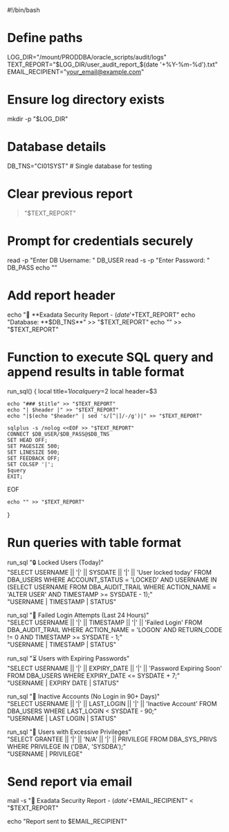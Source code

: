 #!/bin/bash

# Define paths
LOG_DIR="/mount/PRODDBA/oracle_scripts/audit/logs"
TEXT_REPORT="$LOG_DIR/user_audit_report_$(date '+%Y-%m-%d').txt"
EMAIL_RECIPIENT="your_email@example.com"

# Ensure log directory exists
mkdir -p "$LOG_DIR"

# Database details
DB_TNS="CI01SYST"  # Single database for testing

# Clear previous report
> "$TEXT_REPORT"

# Prompt for credentials securely
read -p "Enter DB Username: " DB_USER
read -s -p "Enter Password: " DB_PASS
echo ""

# Add report header
echo "🚨 **Exadata Security Report - $(date '+%Y-%m-%d')**" >> "$TEXT_REPORT"
echo "Database: **$DB_TNS**" >> "$TEXT_REPORT"
echo "" >> "$TEXT_REPORT"

# Function to execute SQL query and append results in table format
run_sql() {
    local title=$1
    local query=$2
    local header=$3

    echo "### $title" >> "$TEXT_REPORT"
    echo "| $header |" >> "$TEXT_REPORT"
    echo "|$(echo "$header" | sed 's/[^|]/-/g')|" >> "$TEXT_REPORT"

    sqlplus -s /nolog <<EOF >> "$TEXT_REPORT"
    CONNECT $DB_USER/$DB_PASS@$DB_TNS
    SET HEAD OFF;
    SET PAGESIZE 500;
    SET LINESIZE 500;
    SET FEEDBACK OFF;
    SET COLSEP '|';
    $query
    EXIT;
EOF

    echo "" >> "$TEXT_REPORT"
}

# Run queries with table format
run_sql "🔒 Locked Users (Today)" \
    "SELECT USERNAME || '|' || SYSDATE || '|' || 'User locked today' FROM DBA_USERS WHERE ACCOUNT_STATUS = 'LOCKED' 
    AND USERNAME IN (SELECT USERNAME FROM DBA_AUDIT_TRAIL WHERE ACTION_NAME = 'ALTER USER' 
    AND TIMESTAMP >= SYSDATE - 1);" \
    "USERNAME | TIMESTAMP | STATUS"

run_sql "🚫 Failed Login Attempts (Last 24 Hours)" \
    "SELECT USERNAME || '|' || TIMESTAMP || '|' || 'Failed Login' FROM DBA_AUDIT_TRAIL WHERE ACTION_NAME = 'LOGON' 
    AND RETURN_CODE != 0 AND TIMESTAMP >= SYSDATE - 1;" \
    "USERNAME | TIMESTAMP | STATUS"

run_sql "⏳ Users with Expiring Passwords" \
    "SELECT USERNAME || '|' || EXPIRY_DATE || '|' || 'Password Expiring Soon' FROM DBA_USERS WHERE EXPIRY_DATE <= SYSDATE + 7;" \
    "USERNAME | EXPIRY DATE | STATUS"

run_sql "🛑 Inactive Accounts (No Login in 90+ Days)" \
    "SELECT USERNAME || '|' || LAST_LOGIN || '|' || 'Inactive Account' FROM DBA_USERS WHERE LAST_LOGIN < SYSDATE - 90;" \
    "USERNAME | LAST LOGIN | STATUS"

run_sql "🔑 Users with Excessive Privileges" \
    "SELECT GRANTEE || '|' || 'N/A' || '|' || PRIVILEGE FROM DBA_SYS_PRIVS WHERE PRIVILEGE IN ('DBA', 'SYSDBA');" \
    "USERNAME | PRIVILEGE"

# Send report via email
mail -s "🚨 Exadata Security Report - $(date '+%Y-%m-%d')" "$EMAIL_RECIPIENT" < "$TEXT_REPORT"

echo "Report sent to $EMAIL_RECIPIENT"
